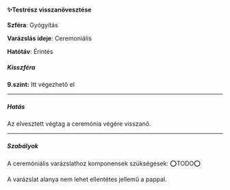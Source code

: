 #### ✨Testrész visszanövesztése

**Szféra**: Gyógyítás

**Varázslás ideje**: Ceremoniális

**Hatótáv**: Érintés

##### Kisszféra

**9.szint:** Itt végezhető el


---
##### Hatás

 Az elvesztett végtag a ceremónia végére visszanő.

---
##### Szabályok

A ceremóniális varázslathoz komponensek szükségesek: ⭕TODO⭕

A varázslat alanya nem lehet ellentétes jellemű a pappal.
